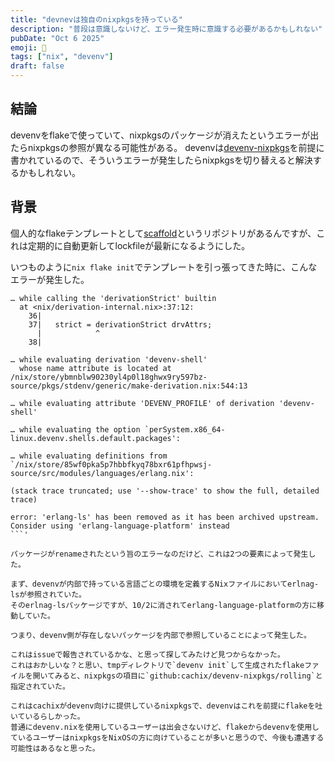 ```yaml
---
title: "devnevは独自のnixpkgsを持っている"
description: "普段は意識しないけど、エラー発生時に意識する必要があるかもしれない"
pubDate: "Oct 6 2025"
emoji: 🦊
tags: ["nix", "devenv"]
draft: false
---
```


## 結論

devenvをflakeで使っていて、nixpkgsのパッケージが消えたというエラーが出たらnixpkgsの参照が異なる可能性がある。
devenvは[devenv-nixpkgs](https://github.com/cachix/devenv-nixpkgs)を前提に書かれているので、そういうエラーが発生したらnixpkgsを切り替えると解決するかもしれない。

## 背景

個人的なflakeテンプレートとして[scaffold](https://github.com/Comamoca/scaffold/)というリポジトリがあるんですが、これは定期的に自動更新してlockfileが最新になるようにした。

いつものように`nix flake init`でテンプレートを引っ張ってきた時に、こんなエラーが発生した。

````
… while calling the 'derivationStrict' builtin
  at <nix/derivation-internal.nix>:37:12:
    36|
    37|   strict = derivationStrict drvAttrs;
      |            ^
    38|

… while evaluating derivation 'devenv-shell'
  whose name attribute is located at /nix/store/ybmnblw90230yl4p0l18ghwx9ry597bz-source/pkgs/stdenv/generic/make-derivation.nix:544:13

… while evaluating attribute 'DEVENV_PROFILE' of derivation 'devenv-shell'

… while evaluating the option `perSystem.x86_64-linux.devenv.shells.default.packages':

… while evaluating definitions from `/nix/store/85wf0pka5p7hbbfkyq78bxr61pfhpwsj-source/src/modules/languages/erlang.nix':

(stack trace truncated; use '--show-trace' to show the full, detailed trace)

error: 'erlang-ls' has been removed as it has been archived upstream. Consider using 'erlang-language-platform' instead
```'

パッケージがrenameされたという旨のエラーなのだけど、これは2つの要素によって発生した。

まず、devenvが内部で持っている言語ごとの環境を定義するNixファイルにおいてerlnag-lsが参照されていた。
そのerlnag-lsパッケージですが、10/2に消されてerlang-language-platformの方に移動していた。

つまり、devenv側が存在しないパッケージを内部で参照していることによって発生した。

これはissueで報告されているかな、と思って探してみたけど見つからなかった。
これはおかしいな？と思い、tmpディレクトリで`devenv init`して生成されたflakeファイルを開いてみると、nixpkgsの項目に`github:cachix/devenv-nixpkgs/rolling`と指定されていた。

これはcachixがdevenv向けに提供しているnixpkgsで、devenvはこれを前提にflakeを吐いているらしかった。
普通にdevenv.nixを使用しているユーザーは出会さないけど、flakeからdevenvを使用しているユーザーはnixpkgsをNixOSの方に向けていることが多いと思うので、今後も遭遇する可能性はあるなと思った。
````
